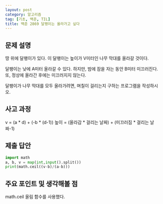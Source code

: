 ```yaml
---
layout: post
category: 알고리즘
tag: [기초, 백준, TIL]
title: 백준 2869 달팽이는 올라가고 싶다
---
```

## 문제 설명

땅 위에 달팽이가 있다. 이 달팽이는 높이가 V미터인 나무 막대를 올라갈 것이다.

달팽이는 낮에 A미터 올라갈 수 있다. 하지만, 밤에 잠을 자는 동안 B미터 미끄러진다. 또, 정상에 올라간 후에는 미끄러지지 않는다.

달팽이가 나무 막대를 모두 올라가려면, 며칠이 걸리는지 구하는 프로그램을 작성하시오.

## 사고 과정

v = (a * d) + (-b * (d-1))
높이 = (올라감 * 걸리는 날짜) + (미끄러짐 * 걸리는 날짜-1)

## 제출 답안

```python
import math
a, b, v = map(int,input().split()) 
print(math.ceil((v-b)/(a-b)))
```

## 주요 포인트 및 생각해볼 점   

math.ceil 올림 함수를 사용했다.
